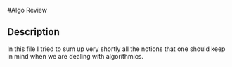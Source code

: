 #Algo Review
## Description
In this file I tried to sum up very shortly all the notions that one should keep in mind when we are dealing with algorithmics.
